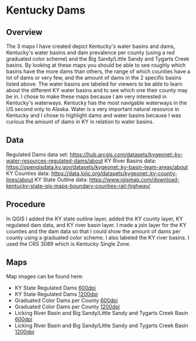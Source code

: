 # Kentucky Dams 
## Overview
 The 3 maps I have created depict Kentucky's water basins and dams, Kentucky's water basins and dam prevalence per county (using a red graduated color scheme) and the Big Sandy/Little Sandy and Tygarts Creek basins. By looking at these maps you should be able to see roughly which basins have the more dams than others, the range of which counties have a lot of dams or very few, and the amount of dams in the 2 specific basins listed above. The water basins are labeled for viewers to be able to learn about the different KY water basins and to see which one their county may be in. I chose to make these maps because I am very interested in Kentucky's waterways. Kentucky has the most navigable waterways in the US second only to Alaska. Water is a very important natural resource in Kentucky and I chose to highlight dams and water basins because I was curious the amount of dams in KY in relation to water basins. 
 ## Data
 Regulated Dams data set: https://hub.arcgis.com/datasets/kygeonet::ky-water-resources-regulated-dams/about
 KY River Basins data: https://opengisdata.ky.gov/datasets/kygeonet::ky-basin-team-areas/about
 KY Counties data: https://data.lojic.org/datasets/kygeonet::ky-county-lines/about
 KY State Outline data: https://www.igismap.com/download-kentucky-state-gis-maps-boundary-counties-rail-highway/

 ## Procedure
 In QGIS I added the KY state outline layer, added the KY county layer, KY regulated dam data, and KY river basin layer. I made a join layer for the KY counties and the dam data so that I could show the amount of dams per county using a graduated color scheme. I also labeled the KY river basins. I used the CRS 3089 which is Kentucky Single Zone. 
 ## Maps 
Map images can be found here:
* KY State Regulated Dams [600dpi](/Users/morganmurphy/Documents/GitHub/kentucky-dams/KY_dams_600dpi.jpg)
* KY State Regulated Dams [1200dpi](../kentucky-dams/KY_dams_1200dpi.jpg)
* Graduated Color Dams per County [600dpi](../kentucky-dams/KY_county_dams_600dpi.jpg)
* Graduated Color Dams per County [1200dpi](../kentucky-dams/KY_county_dams_1200dpi.jpg)
* Licking River Basin and Big Sandy/Little Sandy and Tygarts Creek Basin [600dpi](../kentucky-dams/KY_basins_dam_600dpi.jpg)
* Licking River Basin and Big Sandy/Little Sandy and Tygarts Creek Basin [1200dpi](../kentucky-dams/KY_basins_dam_1200dpi.jpg)




